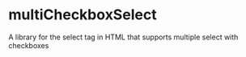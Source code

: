 # multiCheckboxSelect
A library for the select tag in HTML that supports multiple select with checkboxes
